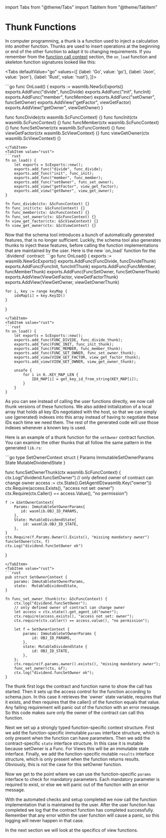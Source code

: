 import Tabs from "@theme/Tabs"
import TabItem from "@theme/TabItem"

# Thunk Functions

In computer programming, a thunk is a function used to inject a calculation into another
function. Thunks are used to insert operations at the beginning or end of the other
function to adapt it to changing requirements. If you remember from
the [function call context](context.md) section, the `on_load` function and skeleton
function signatures looked like this:

<Tabs defaultValue="go"
    values={[
        {label: 'Go', value: 'go'},
        {label: 'Json', value: 'json'},
        {label: 'Rust', value: 'rust'},
    ]}>

<TabItem value="go">
```go
func OnLoad() {
    exports := wasmlib.NewScExports()
    exports.AddFunc("divide", funcDivide)
    exports.AddFunc("init", funcInit)
    exports.AddFunc("member", funcMember)
    exports.AddFunc("setOwner", funcSetOwner)
    exports.AddView("getFactor", viewGetFactor)
    exports.AddView("getOwner", viewGetOwner)
}

func funcDivide(ctx wasmlib.ScFuncContext) {}
func funcInit(ctx wasmlib.ScFuncContext) {}
func funcMember(ctx wasmlib.ScFuncContext) {}
func funcSetOwner(ctx wasmlib.ScFuncContext) {}
func viewGetFactor(ctx wasmlib.ScViewContext) {}
func viewGetOwner(ctx wasmlib.ScViewContext) {}
```
</TabItem>
<TabItem value="rust">
```rust
fn on_load() {
    let exports = ScExports::new();
    exports.add_func("divide", func_divide);
    exports.add_func("init", func_init);
    exports.add_func("member", func_member);
    exports.add_func("setOwner", func_set_owner);
    exports.add_view("getFactor", view_get_factor);
    exports.add_view("getOwner", view_get_owner);
}

fn func_divide(ctx: &ScFuncContext) {}
fn func_init(ctx: &ScFuncContext) {}
fn func_member(ctx: &ScFuncContext) {}
fn func_set_owner(ctx: &ScFuncContext) {}
fn view_get_factor(ctx: &ScViewContext) {}
fn view_get_owner(ctx: &ScViewContext) {}
```
</TabItem>
</Tabs>
Now that the schema tool introduces a bunch of automatically generated features, that is
no longer sufficient. Luckily, the schema tool also generates thunks to inject these
features, before calling the function implementations that are maintained by the user.
Here is the new `on_load` function for the `dividend` contract:

<TabItem value="go">
```go
func OnLoad() {
    exports := wasmlib.NewScExports()
    exports.AddFunc(FuncDivide, funcDivideThunk)
    exports.AddFunc(FuncInit, funcInitThunk)
    exports.AddFunc(FuncMember, funcMemberThunk)
    exports.AddFunc(FuncSetOwner, funcSetOwnerThunk)
    exports.AddView(ViewGetFactor, viewGetFactorThunk)
    exports.AddView(ViewGetOwner, viewGetOwnerThunk)
    
    for i, key := range keyMap {
        idxMap[i] = key.KeyID()
    }
}
```
</TabItem>
<TabItem value="rust">
```rust
fn on_load() {
    let exports = ScExports::new();
    exports.add_func(FUNC_DIVIDE, func_divide_thunk);
    exports.add_func(FUNC_INIT, func_init_thunk);
    exports.add_func(FUNC_MEMBER, func_member_thunk);
    exports.add_func(FUNC_SET_OWNER, func_set_owner_thunk);
    exports.add_view(VIEW_GET_FACTOR, view_get_factor_thunk);
    exports.add_view(VIEW_GET_OWNER, view_get_owner_thunk);

    unsafe {
        for i in 0..KEY_MAP_LEN {
            IDX_MAP[i] = get_key_id_from_string(KEY_MAP[i]);
        }
    }
}
```
</TabItem>
As you can see instead of calling the user functions directly, we now call thunk versions
of these functions. We also added initialization of a local array that holds all key IDs
negotiated with the host, so that we can simply use (generated) indexes into this array
instead of having to negotiate these IDs each time we need them. The rest of the generated
code will use those indexes whenever a known key is used.

Here is an example of a thunk function for the `setOwner` contract function. You can
examine the other thunks that all follow the same pattern in the generated `lib.rs`:

<TabItem value="go">
```go
type SetOwnerContext struct {
    Params ImmutableSetOwnerParams
    State  MutableDividendState
}

func funcSetOwnerThunk(ctx wasmlib.ScFuncContext) {
    ctx.Log("dividend.funcSetOwner")
    // only defined owner of contract can change owner
    access := ctx.State().GetAgentID(wasmlib.Key("owner"))
    ctx.Require(access.Exists(), "access not set: owner")
    ctx.Require(ctx.Caller() == access.Value(), "no permission")
    
    f := &SetOwnerContext{
        Params: ImmutableSetOwnerParams{
           id: wasmlib.OBJ_ID_PARAMS,
        },
        State: MutableDividendState{
            id: wasmlib.OBJ_ID_STATE,
        },
    }
    ctx.Require(f.Params.Owner().Exists(), "missing mandatory owner")
    funcSetOwner(ctx, f)
    ctx.Log("dividend.funcSetOwner ok")
}
```
</TabItem>
<TabItem value="rust">
```rust
pub struct SetOwnerContext {
    params: ImmutableSetOwnerParams,
    state:  MutableDividendState,
}

fn func_set_owner_thunk(ctx: &ScFuncContext) {
    ctx.log("dividend.funcSetOwner");
    // only defined owner of contract can change owner
    let access = ctx.state().get_agent_id("owner");
    ctx.require(access.exists(), "access not set: owner");
    ctx.require(ctx.caller() == access.value(), "no permission");

    let f = SetOwnerContext {
        params: ImmutableSetOwnerParams {
            id: OBJ_ID_PARAMS,
        },
        state: MutableDividendState {
            id: OBJ_ID_STATE,
        },
    };
    ctx.require(f.params.owner().exists(), "missing mandatory owner");
    func_set_owner(ctx, &f);
    ctx.log("dividend.funcSetOwner ok");
}
```
</TabItem>
The thunk first logs the contract and function name to show the call has started. Then it
sets up the access control for the function according to schema.json. In this case it
retrieves the `owner` state variable, requires that it exists, and then requires that the
caller() of the function equals that value. Any failing requirement will panic out of the
function with an error message. So this code makes sure only the owner of the contract can
call this function.

Next we set up a strongly typed function-specific context structure. First we add the
function-specific immutable `params` interface structure, which is only present when the
function can have parameters. Then we add the contract-specific `state` interface
structure. In this case it is mutable because setOwner is a Func. For Views this will be
an immutable state interface. Finally, we add the function-specific mutable `results`
interface structure, which is only present when the function returns results. Obviously,
this is not the case for this setOwner function.

Now we get to the point where we can use the function-specific `params` interface to check
for mandatory parameters. Each mandatory parameter is required to exist, or else we will
panic out of the function with an error message.

With the automated checks and setup completed we now call the function implementation that
is maintained by the user. After the user function has completed we log that the contract
function has completed successfully. Remember that any error within the user function will
cause a panic, so this logging will never happen in that case.

In the next section we will look at the specifics of view functions.
